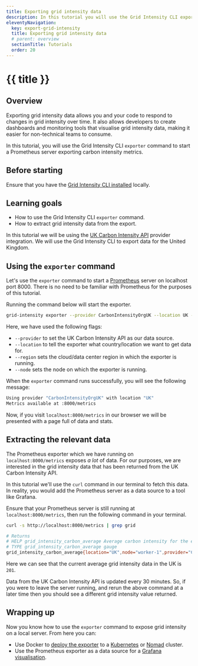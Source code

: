 ```yaml
---
title: Exporting grid intensity data
description: In this tutorial you will use the Grid Intensity CLI exporter to start a Prometheus server exporting carbon intensity metrics.
eleventyNavigation:
  key: export-grid-intensity
  title: Exporting grid intensity data
  # parent: overview
  sectionTitle: Tutorials
  order: 20
---
```

# {{ title }}

## Overview

Exporting grid intensity data allows you and your code to respond to changes in grid intensity over time. It also allows developers to create dashboards and monitoring tools that visualise grid intensity data, making it easier for non-technical teams to consume.

In this tutorial, you will use the Grid Intensity CLI `exporter` command to start a Prometheus server exporting carbon intensity metrics.

## Before starting

Ensure that you have the [Grid Intensity CLI installed](/grid-intensity-cli/installation) locally.

## Learning goals

- How to use the Grid Intensity CLI `exporter` command.
- How to extract grid intensity data from the export.

In this tutorial we will be using the [UK Carbon Intensity API](https://carbonintensity.org.uk/) provider integration. We will use the Grid Intensity CLI to export data for the United Kingdom.

## Using the `exporter` command

Let's use the `exporter` command to start a [Prometheus](https://prometheus.io/) server on localhost port 8000. There is no need to be familiar with Prometheus for the purposes of this tutorial.

Running the command below will start the exporter.

```bash
grid-intensity exporter --provider CarbonIntensityOrgUK --location UK --region eu-west-1 --node worker-1
```

Here, we have used the following flags:

- `--provider` to set the UK Carbon Intensity API as our data source. 
- `--location` to tell the exporter what country/location we want to get data for.
- `--region` sets the cloud/data center region in which the exporter is running.
- `--node` sets the node on which the exporter is running.

When the `exporter` command runs successfully, you will see the following message:

```bash
Using provider "CarbonIntensityOrgUK" with location "UK"
Metrics available at :8000/metrics
```

Now, if you visit `localhost:8000/metrics` in our browser we will be presented with a page full of data and stats.

## Extracting the relevant data

The Prometheus exporter which we have running on `localhost:8000/metrics` exposes _a lot_ of data. For our purposes, we are interested in the grid intensity data that has been returned from the UK Carbon Intensity API.

In this tutorial we'll use the `curl` command in our terminal to fetch this data. In reality, you would add the Prometheus server as a data source to a tool like Grafana.

Ensure that your Prometheus server is still running at `localhost:8000/metrics`, then run the following command in your terminal.

```bash
curl -s http://localhost:8000/metrics | grep grid

# Returns
# HELP grid_intensity_carbon_average Average carbon intensity for the electricity grid in this location.
# TYPE grid_intensity_carbon_average gauge
grid_intensity_carbon_average{location="UK",node="worker-1",provider="CarbonIntensityOrgUK",region="eu-west-1",units="gCO2e per kWh"} 201
```

Here we can see that the current average grid intensity data in the UK is `201`. 

<div class="alert alert-info">
  <p>Data from the UK Carbon Intensity API is updated every 30 minutes. So, if you were to leave the server running, and rerun the above command at a later time then you should see a different grid intensity value returned.</p>
</div>

## Wrapping up

Now you know how to use the `exporter` command to expose grid intensity on a local server. From here you can:

- Use Docker to [deploy the exporter](https://github.com/thegreenwebfoundation/grid-intensity-go#docker-image) to a [Kubernetes](https://github.com/thegreenwebfoundation/grid-intensity-go#kubernetes) or [Nomad](https://github.com/thegreenwebfoundation/grid-intensity-go#nomad) cluster.
- Use the Prometheus exporter as a data source for a [Grafana visualisation](https://prometheus.io/docs/visualization/grafana/).
